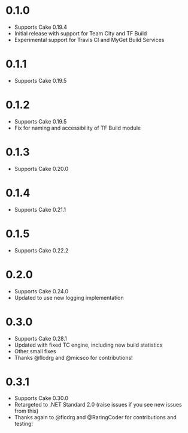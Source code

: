 # 0.1.0

- Supports Cake 0.19.4
- Initial release with support for Team City and TF Build
- Experimental support for Travis CI and MyGet Build Services

# 0.1.1

- Supports Cake 0.19.5

# 0.1.2

- Supports Cake 0.19.5
- Fix for naming and accessibility of TF Build module

# 0.1.3

- Supports Cake 0.20.0

# 0.1.4

- Supports Cake 0.21.1

# 0.1.5

- Supports Cake 0.22.2

# 0.2.0

- Supports Cake 0.24.0
- Updated to use new logging implementation

# 0.3.0

- Supports Cake 0.28.1
- Updated with fixed TC engine, including new build statistics
- Other small fixes
- Thanks @flcdrg and @micsco for contributions!

# 0.3.1

- Supports Cake 0.30.0
- Retargeted to .NET Standard 2.0 (raise issues if you see new issues from this)
- Thanks again to @flcdrg and @RaringCoder for contributions and testing!
